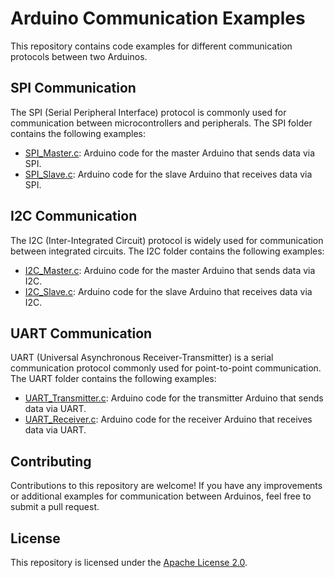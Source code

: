 # Arduino Communication Examples

This repository contains code examples for different communication protocols between two Arduinos.

## SPI Communication

The SPI (Serial Peripheral Interface) protocol is commonly used for communication between microcontrollers and peripherals. The SPI folder contains the following examples:

- [SPI_Master.c](./SPI/SPI_Master.c): Arduino code for the master Arduino that sends data via SPI.
- [SPI_Slave.c](./SPI/SPI_Slave.c): Arduino code for the slave Arduino that receives data via SPI.

## I2C Communication

The I2C (Inter-Integrated Circuit) protocol is widely used for communication between integrated circuits. The I2C folder contains the following examples:

- [I2C_Master.c](./I2C/I2C_Master.c): Arduino code for the master Arduino that sends data via I2C.
- [I2C_Slave.c](./I2C/I2C_Slave.c): Arduino code for the slave Arduino that receives data via I2C.

## UART Communication

UART (Universal Asynchronous Receiver-Transmitter) is a serial communication protocol commonly used for point-to-point communication. The UART folder contains the following examples:

- [UART_Transmitter.c](./UART/UART_Transmitter.c): Arduino code for the transmitter Arduino that sends data via UART.
- [UART_Receiver.c](./UART/UART_Receiver.c): Arduino code for the receiver Arduino that receives data via UART.

## Contributing

Contributions to this repository are welcome! If you have any improvements or additional examples for communication between Arduinos, feel free to submit a pull request.

## License

This repository is licensed under the [Apache License 2.0](LICENSE).
